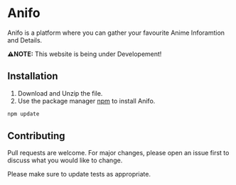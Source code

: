 # Anifo

Anifo is a platform where you can gather your favourite Anime Inforamtion and Details.

**:warning:NOTE:**   This website is being under Developement!

## Installation


1. Download and Unzip the file.
2. Use the package manager [npm](https://docs.npmjs.com/) to install Anifo.


```bash
npm update
```


## Contributing

Pull requests are welcome. For major changes, please open an issue first
to discuss what you would like to change.

Please make sure to update tests as appropriate.
